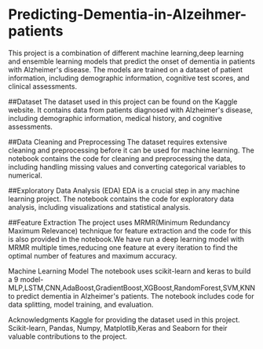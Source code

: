 # Predicting-Dementia-in-Alzeihmer-patients

This project is a combination of different machine learning,deep learning and ensemble learning models that predict the onset of dementia in patients with Alzheimer's disease. The models are trained on a dataset of patient information, including demographic information, cognitive test scores, and clinical assessments.

##Dataset
The dataset used in this project can be found on the Kaggle website. It contains data from patients diagnosed with Alzheimer's disease, including demographic information, medical history, and cognitive assessments.

##Data Cleaning and Preprocessing
The dataset requires extensive cleaning and preprocessing before it can be used for machine learning. The notebook contains the code for cleaning and preprocessing the data, including handling missing values and converting categorical variables to numerical.

##Exploratory Data Analysis (EDA)
EDA is a crucial step in any machine learning project. The notebook contains the code for exploratory data analysis, including visualizations and statistical analysis.

##Feature Extraction
The project uses MRMR(Minimum Redundancy Maximum Relevance) technique for feature extraction and the code for this is also provided in the notebook.We have run a deep learning model with MRMR multiple times,reducing one feature at every iteration to find the optimal number of features and maximum accuracy.

Machine Learning Model
The notebook uses scikit-learn and keras to build a 9 model-MLP,LSTM,CNN,AdaBoost,GradientBoost,XGBoost,RandomForest,SVM,KNN to predict dementia in Alzheimer's patients. The notebook includes code for data splitting, model training, and evaluation.

Acknowledgments
Kaggle for providing the dataset used in this project.
Scikit-learn, Pandas, Numpy, Matplotlib,Keras and Seaborn for their valuable contributions to the project.
